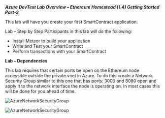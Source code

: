 ***Azure DevTest Lab Overview – Ethereum Homestead (1.4) Getting Started Part-2***

This lab will have you create your first SmartContract application.Lab – Step by Step Participants in this lab will do the following:

- Install Meteor to build your application- Write and Test your SmartContract- Perform transactions with your SmartContract**Lab – Dependencies**
This lab requires that certain ports be open on the Ethereum node accessible outside the private vnet in Azure.  To do this create a Network Security Group similar to this one that has ports: 3000 and 8080 open and apply it to the network interface the node is operating on.  In most cases this will be done for you ahead of time.

![AzureNetworkSecurityGroup](https://raw.githubusercontent.com/Azure/azure-blockchain-projects/master/baas-artifacts/linux-ethereum-homg/assets/netsecuritygroup.png)

![AzureNetworkSecurityGroup](https://raw.githubusercontent.com/Azure/azure-blockchain-projects/master/baas-artifacts/linux-ethereum-homg/assets/applytonic.png)